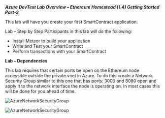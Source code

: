 ***Azure DevTest Lab Overview – Ethereum Homestead (1.4) Getting Started Part-2***

This lab will have you create your first SmartContract application.Lab – Step by Step Participants in this lab will do the following:

- Install Meteor to build your application- Write and Test your SmartContract- Perform transactions with your SmartContract**Lab – Dependencies**
This lab requires that certain ports be open on the Ethereum node accessible outside the private vnet in Azure.  To do this create a Network Security Group similar to this one that has ports: 3000 and 8080 open and apply it to the network interface the node is operating on.  In most cases this will be done for you ahead of time.

![AzureNetworkSecurityGroup](https://raw.githubusercontent.com/Azure/azure-blockchain-projects/master/baas-artifacts/linux-ethereum-homg/assets/netsecuritygroup.png)

![AzureNetworkSecurityGroup](https://raw.githubusercontent.com/Azure/azure-blockchain-projects/master/baas-artifacts/linux-ethereum-homg/assets/applytonic.png)